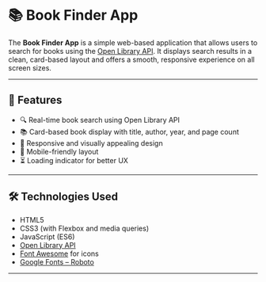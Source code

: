 # 📚 Book Finder App

The **Book Finder App** is a simple web-based application that allows users to search for books using the [Open Library API](https://openlibrary.org/developers/api). It displays search results in a clean, card-based layout and offers a smooth, responsive experience on all screen sizes.

---

## 🚀 Features

- 🔍 Real-time book search using Open Library API
- 📚 Card-based book display with title, author, year, and page count
- 🎨 Responsive and visually appealing design
- 📱 Mobile-friendly layout
- ⏳ Loading indicator for better UX

---

## 🛠 Technologies Used

- HTML5
- CSS3 (with Flexbox and media queries)
- JavaScript (ES6)
- [Open Library API](https://openlibrary.org/developers/api)
- [Font Awesome](https://fontawesome.com/) for icons
- [Google Fonts – Roboto](https://fonts.google.com/specimen/Roboto)

---
